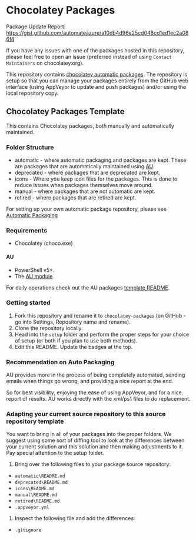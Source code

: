# Chocolatey Packages

Package Update Report: https://gist.github.com/automateazure/a10db4d96e25cd048cd1ed1ec2a086f4

If you have any issues with one of the packages hosted in this repository, please feel free to open an issue (preferred instead of using `Contact Maintainers` on chocolatey.org).

This repository contains [chocolatey automatic packages](https://docs.chocolatey.org/en-us/create/automatic-packages).
The repository is setup so that you can manage your packages entirely from the GitHub web interface (using AppVeyor to update and push packages) and/or using the local repository copy.

## Chocolatey Packages Template

This contains Chocolatey packages, both manually and automatically maintained.

### Folder Structure

* automatic - where automatic packaging and packages are kept. These are packages that are automatically maintained using [AU](https://community.chocolatey.org/packages/au).
* deprecated - where packages that are deprecated are kept.
* icons - Where you keep icon files for the packages. This is done to reduce issues when packages themselves move around.
* manual - where packages that are not automatic are kept.
* retired - where packages that are retired are kept.

For setting up your own automatic package repository, please see [Automatic Packaging](https://docs.chocolatey.org/en-us/create/automatic-packages)

### Requirements

* Chocolatey (choco.exe)

#### AU

* PowerShell v5+.
* The [AU module](https://community.chocolatey.org/packages/au).

For daily operations check out the AU packages [template README](https://github.com/majkinetor/au-packages-template/blob/master/README.md).

### Getting started

1. Fork this repository and rename it to `chocolatey-packages` (on GitHub - go into Settings, Repository name and rename).
1. Clone the repository locally.
1. Head into the `setup` folder and perform the proper steps for your choice of setup (or both if you plan to use both methods).
1. Edit this README. Update the badges at the top.


### Recommendation on Auto Packaging

AU provides more in the process of being completely automated, sending emails when things go wrong, and providing a nice report at the end.

So for best visibility, enjoying the ease of using AppVeyor, and for a nice report of results. AU works directly with the xml/ps1 files to do replacement.

### Adapting your current source repository to this source repository template

You want to bring in all of your packages into the proper folders. We suggest using some sort of diffing tool to look at the differences between your current solution and this solution and then making adjustments to it. Pay special attention to the setup folder.

1. Bring over the following files to your package source repository:

* `automatic\README.md`
* `deprecated\README.md`
* `icons\README.md`
* `manual\README.md`
* `retired\README.md`
* `.appveyor.yml`

1. Inspect the following file and add the differences:

* `.gitignore`